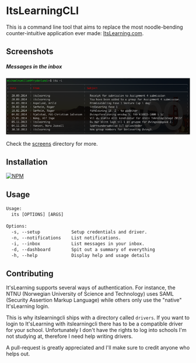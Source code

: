 # ItsLearningCLI
This is a command line tool that aims to replace the most noodle-bending counter-intuitive
application ever made: [ItsLearning.com](http://itslearning.com).

## Screenshots
##### Messages in the inbox
![Screenshot of inbox](screens/inbox.png)

Check the [screens](screens/) directory for more.

## Installation
[![NPM](https://nodei.co/npm/itslearningcli.png)](https://nodei.co/npm/itslearningcli)

## Usage
```
Usage:
  its [OPTIONS] [ARGS]

Options:
  -s, --setup            Setup credentials and driver.
  -n, --notifications    List notifications.
  -i, --inbox            List messages in your inbox.
  -d, --dashboard        Spit out a summary of everything
  -h, --help             Display help and usage details
```
## Contributing
It'sLearning supports several ways of authentication. For instance, the
NTNU (Norwegian University of Science and Technology) uses SAML (Security
Assertion Markup Language) while others only use the "native" It'sLearning
login.

This is why itslearningcli ships with a directory called <code>drivers</code>.
If you want to login to It'sLearning with itslearningcli there has to be a compatible
driver for your school. Unfortunately I don't have the rights to log into schools
I'm not studying at, therefore I need help writing drivers.

A pull-request is greatly appreciated and I'll make sure to credit anyone who
helps out.
